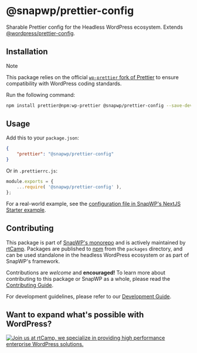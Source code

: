 # @snapwp/prettier-config

Sharable Prettier config for the Headless WordPress ecosystem. Extends [@wordpress/prettier-config](https://github.com/WordPress/gutenberg/blob/trunk/packages/prettier-config/README.md).

## Installation

> [!NOTE]
> This package relies on the official [`wp-prettier` fork of Prettier](https://www.npmjs.com/package/wp-prettier) to ensure compatibility with WordPress coding standards.

Run the following command:

```bash
npm install prettier@npm:wp-prettier @snapwp/prettier-config --save-dev
```

## Usage

Add this to your `package.json`:

```json
{
	"prettier": "@snapwp/prettier-config"
}
```

Or in `.prettierrc.js`:

```javascript
module.exports = {
	...require( '@snapwp/prettier-config' ),
};
```

For a real-world example, see the [configuration file in SnapWP's NextJS Starter example](https://github.com/rtCamp/snapwp/blob/develop/examples/nextjs/starter/.prettierrc.cjs).

## Contributing

This package is part of [SnapWP's monorepo](https://github.com/rtCamp/snapwp) and is actively maintained by [rtCamp](https://rtcamp.com/). Packages are published to [npm](https://www.npmjs.com/) from the `packages` directory, and can be used standalone in the headless WordPress ecosystem or as part of SnapWP's framework.

Contributions are _welcome_ and **encouraged!** To learn more about contributing to this package or SnapWP as a whole, please read the [Contributing Guide](../../../.github/CONTRIBUTING.md).

For development guidelines, please refer to our [Development Guide](../../DEVELOPMENT.md).

## Want to expand what's possible with WordPress?

<a href="https://rtcamp.com/"><img src="https://rtcamp.com/wp-content/uploads/sites/2/2019/04/github-banner@2x.png" alt="Join us at rtCamp, we specialize in providing high performance enterprise WordPress solutions."></a>
